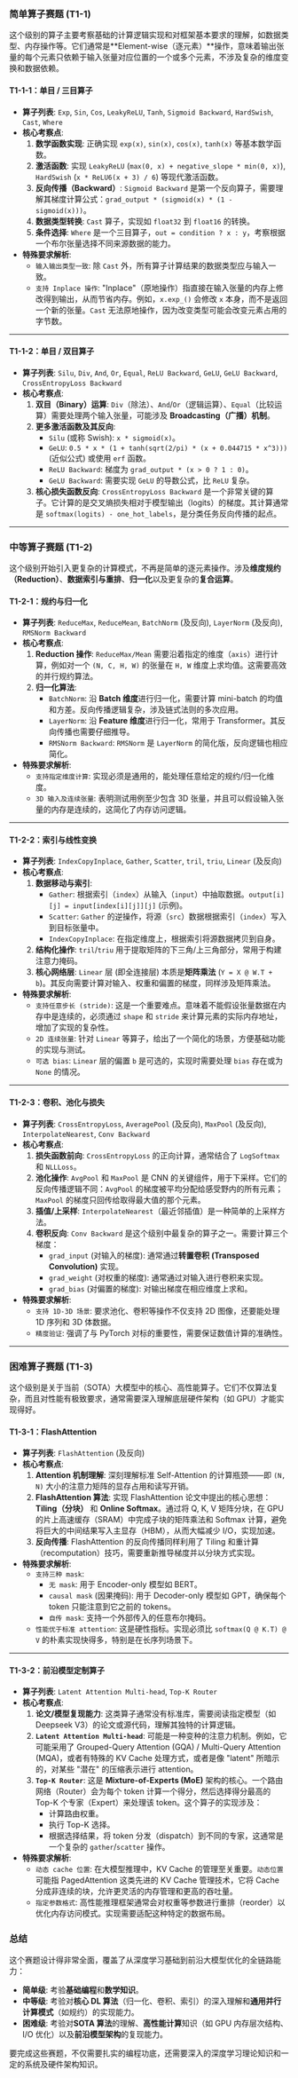 
### **简单算子赛题 (T1-1)**

这个级别的算子主要考察基础的计算逻辑实现和对框架基本要求的理解，如数据类型、内存操作等。它们通常是**Element-wise（逐元素）**操作，意味着输出张量的每个元素只依赖于输入张量对应位置的一个或多个元素，不涉及复杂的维度变换和数据依赖。

#### **T1-1-1：单目 / 三目算子**

*   **算子列表**: `Exp`, `Sin`, `Cos`, `LeakyReLU`, `Tanh`, `Sigmoid Backward`, `HardSwish`, `Cast`, `Where`
*   **核心考察点**:
    1.  **数学函数实现**: 正确实现 `exp(x)`, `sin(x)`, `cos(x)`, `tanh(x)` 等基本数学函数。
    2.  **激活函数**: 实现 `LeakyReLU` (`max(0, x) + negative_slope * min(0, x)`), `HardSwish` (`x * ReLU6(x + 3) / 6`) 等现代激活函数。
    3.  **反向传播（Backward）**: `Sigmoid Backward` 是第一个反向算子，需要理解其梯度计算公式：`grad_output * (sigmoid(x) * (1 - sigmoid(x)))`。
    4.  **数据类型转换**: `Cast` 算子，实现如 `float32` 到 `float16` 的转换。
    5.  **条件选择**: `Where` 是一个三目算子，`out = condition ? x : y`，考察根据一个布尔张量选择不同来源数据的能力。
*   **特殊要求解析**:
    *   `输入输出类型一致`: 除 `Cast` 外，所有算子计算结果的数据类型应与输入一致。
    *   `支持 Inplace 操作`: "Inplace"（原地操作）指直接在输入张量的内存上修改得到输出，从而节省内存。例如，`x.exp_()` 会修改 `x` 本身，而不是返回一个新的张量。`Cast` 无法原地操作，因为改变类型可能会改变元素占用的字节数。

---

#### **T1-1-2：单目 / 双目算子**

*   **算子列表**: `Silu`, `Div`, `And`, `Or`, `Equal`, `ReLU Backward`, `GeLU`, `GeLU Backward`, `CrossEntropyLoss Backward`
*   **核心考察点**:
    1.  **双目（Binary）运算**: `Div`（除法）、`And`/`Or`（逻辑运算）、`Equal`（比较运算）需要处理两个输入张量，可能涉及 **Broadcasting（广播）机制**。
    2.  **更多激活函数及其反向**:
        *   `Silu` (或称 Swish): `x * sigmoid(x)`。
        *   `GeLU`: `0.5 * x * (1 + tanh(sqrt(2/pi) * (x + 0.044715 * x^3)))` (近似公式) 或使用 `erf` 函数。
        *   `ReLU Backward`: 梯度为 `grad_output * (x > 0 ? 1 : 0)`。
        *   `GeLU Backward`: 需要实现 `GeLU` 的导数公式，比 `ReLU` 复杂。
    3.  **核心损失函数反向**: `CrossEntropyLoss Backward` 是一个非常关键的算子。它计算的是交叉熵损失相对于模型输出（logits）的梯度。其计算通常是 `softmax(logits) - one_hot_labels`，是分类任务反向传播的起点。

---

### **中等算子赛题 (T1-2)**

这个级别开始引入更复杂的计算模式，不再是简单的逐元素操作。涉及**维度规约（Reduction）**、**数据索引与重排**、**归一化**以及更复杂的**复合运算**。

#### **T1-2-1：规约与归一化**

*   **算子列表**: `ReduceMax`, `ReduceMean`, `BatchNorm` (及反向), `LayerNorm` (及反向), `RMSNorm Backward`
*   **核心考察点**:
    1.  **Reduction 操作**: `ReduceMax/Mean` 需要沿着指定的维度（`axis`）进行计算，例如对一个 `(N, C, H, W)` 的张量在 `H, W` 维度上求均值。这需要高效的并行规约算法。
    2.  **归一化算法**:
        *   `BatchNorm`: 沿 **Batch 维度**进行归一化，需要计算 mini-batch 的均值和方差。反向传播逻辑复杂，涉及链式法则的多次应用。
        *   `LayerNorm`: 沿 **Feature 维度**进行归一化，常用于 Transformer。其反向传播也需要仔细推导。
        *   `RMSNorm Backward`: `RMSNorm` 是 `LayerNorm` 的简化版，反向逻辑也相应简化。
*   **特殊要求解析**:
    *   `支持指定维度计算`: 实现必须是通用的，能处理任意给定的规约/归一化维度。
    *   `3D 输入及连续张量`: 表明测试用例至少包含 3D 张量，并且可以假设输入张量的内存是连续的，这简化了内存访问逻辑。

---

#### **T1-2-2：索引与线性变换**

*   **算子列表**: `IndexCopyInplace`, `Gather`, `Scatter`, `tril`, `triu`, `Linear` (及反向)
*   **核心考察点**:
    1.  **数据移动与索引**:
        *   `Gather`: 根据索引（`index`）从输入（`input`）中抽取数据。`output[i][j] = input[index[i][j]][j]` (示例)。
        *   `Scatter`: `Gather` 的逆操作，将源（`src`）数据根据索引（`index`）写入到目标张量中。
        *   `IndexCopyInplace`: 在指定维度上，根据索引将源数据拷贝到自身。
    2.  **结构化操作**: `tril`/`triu` 用于提取矩阵的下三角/上三角部分，常用于构建注意力掩码。
    3.  **核心网络层**: `Linear` 层 (即全连接层) 本质是**矩阵乘法** (`Y = X @ W.T + b`)。其反向需要计算对输入、权重和偏置的梯度，同样涉及矩阵乘法。
*   **特殊要求解析**:
    *   `支持任意步长 (stride)`: 这是一个重要难点。意味着不能假设张量数据在内存中是连续的，必须通过 `shape` 和 `stride` 来计算元素的实际内存地址，增加了实现的复杂性。
    *   `2D 连续张量`: 针对 `Linear` 等算子，给出了一个简化的场景，方便基础功能的实现与测试。
    *   `可选 bias`: `Linear` 层的偏置 `b` 是可选的，实现时需要处理 `bias` 存在或为 `None` 的情况。

---

#### **T1-2-3：卷积、池化与损失**

*   **算子列表**: `CrossEntropyLoss`, `AveragePool` (及反向), `MaxPool` (及反向), `InterpolateNearest`, `Conv Backward`
*   **核心考察点**:
    1.  **损失函数前向**: `CrossEntropyLoss` 的正向计算，通常结合了 `LogSoftmax` 和 `NLLLoss`。
    2.  **池化操作**: `AvgPool` 和 `MaxPool` 是 CNN 的关键组件，用于下采样。它们的反向传播逻辑不同：`AvgPool` 的梯度被平均分配给感受野内的所有元素；`MaxPool` 的梯度只回传给取得最大值的那个元素。
    3.  **插值/上采样**: `InterpolateNearest`（最近邻插值）是一种简单的上采样方法。
    4.  **卷积反向**: `Conv Backward` 是这个级别中最复杂的算子之一。需要计算三个梯度：
        *   `grad_input` (对输入的梯度): 通常通过**转置卷积 (Transposed Convolution)** 实现。
        *   `grad_weight` (对权重的梯度): 通常通过对输入进行卷积来实现。
        *   `grad_bias` (对偏置的梯度): 对输出梯度在相应维度上求和。
*   **特殊要求解析**:
    *   `支持 1D-3D 场景`: 要求池化、卷积等操作不仅支持 2D 图像，还要能处理 1D 序列和 3D 体数据。
    *   `精度验证`: 强调了与 PyTorch 对标的重要性，需要保证数值计算的准确性。

---

### **困难算子赛题 (T1-3)**

这个级别是关于当前（SOTA）大模型中的核心、高性能算子。它们不仅算法复杂，而且对性能有极致要求，通常需要深入理解底层硬件架构（如 GPU）才能实现得好。

#### **T1-3-1：FlashAttention**

*   **算子列表**: `FlashAttention` (及反向)
*   **核心考察点**:
    1.  **Attention 机制理解**: 深刻理解标准 Self-Attention 的计算瓶颈——即 `(N, N)` 大小的注意力矩阵的显存占用和读写开销。
    2.  **FlashAttention 算法**: 实现 FlashAttention 论文中提出的核心思想：**Tiling（分块）** 和 **Online Softmax**。通过将 Q, K, V 矩阵分块，在 GPU 的片上高速缓存（SRAM）中完成子块的矩阵乘法和 Softmax 计算，避免将巨大的中间结果写入主显存（HBM），从而大幅减少 I/O，实现加速。
    3.  **反向传播**: FlashAttention 的反向传播同样利用了 Tiling 和重计算（recomputation）技巧，需要重新推导梯度并以分块方式实现。
*   **特殊要求解析**:
    *   `支持三种 mask`:
        *   `无 mask`: 用于 Encoder-only 模型如 BERT。
        *   `causal mask` (因果掩码): 用于 Decoder-only 模型如 GPT，确保每个 token 只能注意到它之前的 tokens。
        *   `自传 mask`: 支持一个外部传入的任意布尔掩码。
    *   `性能优于标准 attention`: 这是硬性指标。实现必须比 `softmax(Q @ K.T) @ V` 的朴素实现快得多，特别是在长序列场景下。

---

#### **T1-3-2：前沿模型定制算子**

*   **算子列表**: `Latent Attention Multi-head`, `Top-K Router`
*   **核心考察点**:
    1.  **论文/模型复现能力**: 这类算子通常没有标准库，需要阅读指定模型（如 Deepseek V3）的论文或源代码，理解其独特的计算逻辑。
    2.  **`Latent Attention Multi-head`**: 可能是一种变种的注意力机制。例如，它可能采用了 Grouped-Query Attention (GQA) / Multi-Query Attention (MQA)，或者有特殊的 KV Cache 处理方式，或者是像 "latent" 所暗示的，对某些 "潜在" 的压缩表示进行 attention。
    3.  **`Top-K Router`**: 这是 **Mixture-of-Experts (MoE)** 架构的核心。一个路由网络（Router）会为每个 token 计算一个得分，然后选择得分最高的 Top-K 个专家（Expert）来处理该 token。这个算子的实现涉及：
        *   计算路由权重。
        *   执行 Top-K 选择。
        *   根据选择结果，将 token 分发（dispatch）到不同的专家，这通常是一个复杂的 `gather`/`scatter` 操作。
*   **特殊要求解析**:
    *   `动态 cache 位置`: 在大模型推理中，KV Cache 的管理至关重要。`动态位置` 可能指 PagedAttention 这类先进的 KV Cache 管理技术，它将 Cache 分成非连续的块，允许更灵活的内存管理和更高的吞吐量。
    *   `指定参数格式`: 高性能推理框架通常会对权重等参数进行重排（reorder）以优化内存访问模式。实现需要适配这种特定的数据布局。

### **总结**

这个赛题设计得非常全面，覆盖了从深度学习基础到前沿大模型优化的全链路能力：

*   **简单级**: 考验**基础编程**和**数学知识**。
*   **中等级**: 考验对**核心 DL 算法**（归一化、卷积、索引）的深入理解和**通用并行计算模式**（如规约）的实现能力。
*   **困难级**: 考验对**SOTA 算法**的理解、**高性能计算**知识（如 GPU 内存层次结构、I/O 优化）以及**前沿模型架构**的复现能力。

要完成这些赛题，不仅需要扎实的编程功底，还需要深入的深度学习理论知识和一定的系统及硬件架构知识。